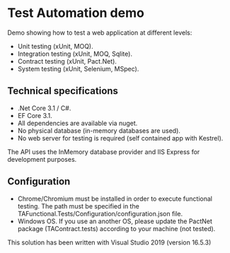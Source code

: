 # Test Automation demo
Demo showing how to test a web application at different levels:
+ Unit testing (xUnit, MOQ).
+ Integration testing (xUnit, MOQ, Sqlite).
+ Contract testing (xUnit, Pact.Net).
+ System testing (xUnit, Selenium, MSpec).

## Technical specifications
+ .Net Core 3.1 / C#.
+ EF Core 3.1.
+ All dependencies are available via nuget.
+ No physical database (in-memory databases are used).
+ No web server for testing is required (self contained app with Kestrel).

The API uses the InMemory database provider and IIS Express for development purposes. 

## Configuration
+ Chrome/Chromium must be installed in order to execute functional testing. The path must be specified in the TAFunctional.Tests/Configuration/configuration.json file.
+ Windows OS. If you use an another OS, please update the PactNet package (TAContract.tests) according to your machine (not tested).

This solution has been written with Visual Studio 2019 (version 16.5.3)

